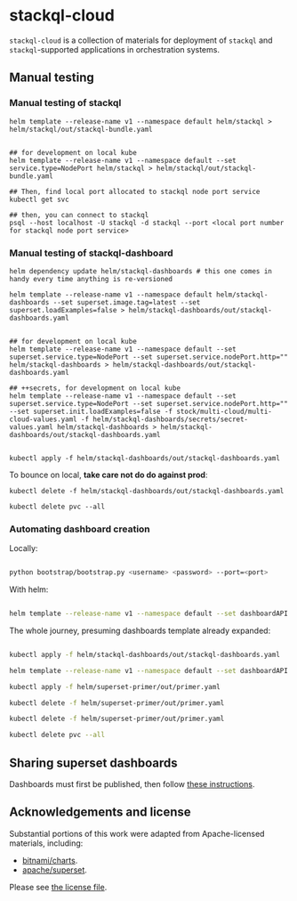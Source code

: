 
# stackql-cloud

`stackql-cloud` is a collection of materials for deployment of `stackql` and `stackql`-supported applications in orchestration systems.

## Manual testing

### Manual testing of stackql

```shell
helm template --release-name v1 --namespace default helm/stackql > helm/stackql/out/stackql-bundle.yaml


## for development on local kube
helm template --release-name v1 --namespace default --set service.type=NodePort helm/stackql > helm/stackql/out/stackql-bundle.yaml

## Then, find local port allocated to stackql node port service
kubectl get svc

## then, you can connect to stackql
psql --host localhost -U stackql -d stackql --port <local port number for stackql node port service>
```

### Manual testing of stackql-dashboard

```shell
helm dependency update helm/stackql-dashboards # this one comes in handy every time anything is re-versioned

helm template --release-name v1 --namespace default helm/stackql-dashboards --set superset.image.tag=latest --set superset.loadExamples=false > helm/stackql-dashboards/out/stackql-dashboards.yaml


## for development on local kube
helm template --release-name v1 --namespace default --set superset.service.type=NodePort --set superset.service.nodePort.http="" helm/stackql-dashboards > helm/stackql-dashboards/out/stackql-dashboards.yaml

## ++secrets, for development on local kube
helm template --release-name v1 --namespace default --set superset.service.type=NodePort --set superset.service.nodePort.http="" --set superset.init.loadExamples=false -f stock/multi-cloud/multi-cloud-values.yaml -f helm/stackql-dashboards/secrets/secret-values.yaml helm/stackql-dashboards > helm/stackql-dashboards/out/stackql-dashboards.yaml


kubectl apply -f helm/stackql-dashboards/out/stackql-dashboards.yaml
```

To bounce on local, **take care not do do against prod**:

```
kubectl delete -f helm/stackql-dashboards/out/stackql-dashboards.yaml

kubectl delete pvc --all
```

### Automating dashboard creation

Locally:

```bash

python bootstrap/bootstrap.py <username> <password> --port=<port>

```

With helm:

```bash

helm template --release-name v1 --namespace default --set dashboardAPI.username="<username>" --set dashboardAPI.password="<password>" helm/superset-primer > helm/superset-primer/out/primer.yaml

```

The whole journey, presuming dashboards template already expanded:

```bash

kubectl apply -f helm/stackql-dashboards/out/stackql-dashboards.yaml

helm template --release-name v1 --namespace default --set dashboardAPI.username="admin" --set dashboardAPI.password="mypassword" helm/superset-primer > helm/superset-primer/out/primer.yaml

kubectl apply -f helm/superset-primer/out/primer.yaml

kubectl delete -f helm/superset-primer/out/primer.yaml

kubectl delete -f helm/superset-primer/out/primer.yaml

kubectl delete pvc --all
```

## Sharing superset dashboards

Dashboards must first be published, then follow [these instructions](https://superset.apache.org/docs/security/).

## Acknowledgements and license

Substantial portions of this work were adapted from Apache-licensed materials, including:

- [bitnami/charts](https://github.com/bitnami/charts).
- [apache/superset](https://github.com/apache/superset).

Please see [the license file](/LICENSE.md).
